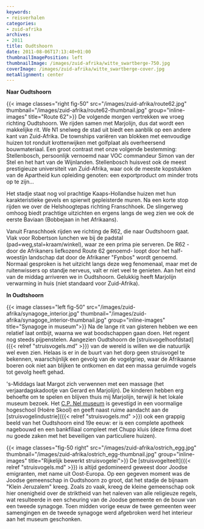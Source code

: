 ```yaml
---
keywords:
- reisverhalen
categories:
- zuid-afrika
archives:
- 2011
title: Oudtshoorn
date: 2011-08-06T17:13:40+01:00
thumbnailImagePosition: left
thumbnailImage: /images/zuid-afrika/witte_swartberge-750.jpg
coverImage: /images/zuid-afrika/witte_swartberge-cover.jpg
metaAlignment: center
---
```

__Naar Oudtshoorn__

{{< image classes="right fig-50" src="/images/zuid-afrika/route62.jpg" thumbnail="/images/zuid-afrika/route62-thumbnail.jpg" group="inline-images" title="Route 62">}}
De volgende morgen vertrekken we vroeg richting Oudtshoorn. We rijden samen met
Marjolijn, dus dat wordt een makkelijke rit. We N1 snelweg de stad uit biedt
een aanblik op een andere kant van Zuid-Afrika. De townships variëren van
blokken met eenvoudige huizen tot ronduit krottenwijken met golfplaat als
overheersend bouwmateriaal. Een groot contrast met onze volgende bestemming:
Stellenbosch, persoonlijk vernoemd naar VOC commandeur Simon van der Stel en
het hart van de Wijnlanden. Stellenbosch huisvest ook de meest prestigieuze
universiteit van Zuid-Afrika, waar ook de meeste kopstukken van de Apartheid
kun opleiding genoten: een exportproduct om minder trots op te zijn...

Het stadje staat nog vol prachtige Kaaps-Hollandse huizen met hun
karakteristieke gevels en spierwit gepleisterde muren. Na een korte stop rijden
we over de Helshoogtepas richting Franschhoek. De slingerweg omhoog biedt
prachtige uitzichten en ergens langs de weg zien we ook de eerste Baviaan
(Bobbejaan in het Afrikaans).

Vanuit Franschhoek rijden we richting de R62, die naar Oudtshoorn gaat. Vlak
voor Robertson lunchen we bij de padstal (pad=weg,stal=kraam/winkel), waar ze
een prima pie serveren. De R62 - door de Afrikaners liefkozend Route 62
genoemd- loopt door het half-woestijn landschap dat door de Afrikaner "Fynbos"
wordt genoemd. Normaal gesproken is het uitzicht langs deze weg fenomenaal,
maar met de ruitenwissers op standje nerveus, valt er niet veel te genieten.
Aan het eind van de middag arriveren we in Oudtshoorn.  Gelukkig heeft
Marjolijn verwarming in huis (niet standaard voor Zuid-Afrika).

__In Oudtshoorn__

{{< image classes="left fig-50" src="/images/zuid-afrika/synagoge_interior.jpg" thumbnail="/images/zuid-afrika/synagoge_interior-thumbnail.jpg" group="inline-images" title="Synagoge in museum">}}
Na de lange rit van gisteren hebben we een relatief laat ontbijt, waarna we wat
boodschappen gaan doen. Het regent nog steeds pijpenstelen. Aangezien
Oudtshoorn de [struisvogelhoofdstad]({{< relref "struisvogels.md" >}}) van de
wereld is willen we die natuurlijk wel even zien. Helaas is er in de buurt van
het dorp geen struisvogel te bekennen, waarschijnlijk een gevolg van de
vogelgriep, waar de Afrikaanse boeren ook niet aan blijken te ontkomen en dat
een massa geruimde vogels tot gevolg heeft gehad.

's-Middags laat Margot zich verwennen met een massage (het verjaardagskadootje
van Gerard en Marjolijn). De kinderen hebben erg behoefte om te spelen en
blijven thuis mij Marjolijn, terwijl ik het lokale museum bezoek. Het
[C.P. Nel museum](http://www.cpnelmuseum.co.za/) is gevestigd in een
voormalige hogeschool (Hoëre Skool) en geeft naast ruime aandacht aan de
[struisvogelindustrie]({{< relref "struisvogels.md" >}}) ook een grappig beeld van het
Oudtshoorn eind 19e eeuw: er is een complete apotheek nagebouwd en een
bankfiliaal compleet met Chupp kluis (deze firma doet nu goede zaken met het
beveiligen van particuliere huizen).

{{< image classes="fig-50 right" src="/images/zuid-afrika/ostrich_egg.jpg" thumbnail="/images/zuid-afrika/ostrich_egg-thumbnail.jpg" group="inline-images" title="Rijkelijk bewerkt struisvogelei">}}
De [struisvogelteelt]({{< relref "struisvogels.md" >}}) is altijd gedomineerd
geweest door Joodse emigranten, met name uit Oost-Europa. Op een gegeven moment
was de Joodse gemeenschap in Oudtshoorn zo groot, dat het stadje de bijnaam
"Klein Jeruzalem" kreeg. Zoals zo vaak, kreeg de kleine gemeenschap ook hier
onenigheid over de striktheid van het naleven van alle religieuze regels, wat
resulteerde in een scheuring van de Joodse gemeente en de bouw van een tweede
synagoge. Toen midden vorige eeuw de twee gemeenten weer samengingen en de
tweede synagoge werd afgebroken werd het interieur aan het museum geschonken.
